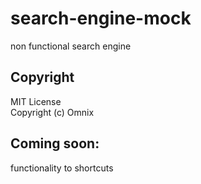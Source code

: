 # search-engine-mock
non functional search engine

## Copyright
MIT License
<br>
Copyright (c) Omnix

## Coming soon:
functionality to shortcuts
